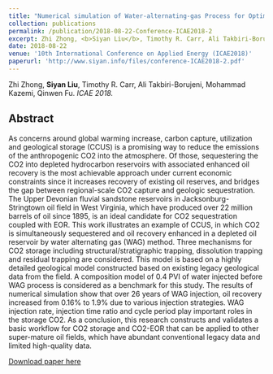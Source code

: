 ```yaml
---
title: "Numerical simulation of Water-alternating-gas Process for Optimizing EOR and Carbon Storage"
collection: publications
permalink: /publication/2018-08-22-Conference-ICAE2018-2
excerpt: Zhi Zhong, <b>Siyan Liu</b>, Timothy R. Carr, Ali Takbiri-Borujeni, Mohammad Kazemi, Qinwen Fu. <i>ICAE 2018.</i>
date: 2018-08-22
venue: '10th International Conference on Applied Energy (ICAE2018)'
paperurl: 'http://www.siyan.info/files/conference-ICAE2018-2.pdf'
---
```

Zhi Zhong, <b>Siyan Liu</b>, Timothy R. Carr, Ali Takbiri-Borujeni, Mohammad Kazemi, Qinwen Fu. <i>ICAE 2018.</i>

## Abstract
As concerns around global warming increase, carbon capture, utilization and geological storage (CCUS) is a promising way to reduce the emissions of the anthropogenic CO2 into the atmosphere. Of those, sequestering the CO2 into depleted hydrocarbon reservoirs with associated enhanced oil recovery is the most achievable approach under current economic constraints since it increases recovery of existing oil reserves, and bridges the gap between regional-scale CO2 capture and geologic sequestration. The Upper Devonian fluvial sandstone reservoirs in Jacksonburg-Stringtown oil field in West Virginia, which have produced over 22 million barrels of oil since 1895, is an ideal candidate for CO2 sequestration coupled with EOR. This work illustrates an example of CCUS, in which CO2 is simultaneously sequestered and oil recovery enhanced in a depleted oil reservoir by water alternating gas (WAG) method. Three mechanisms for CO2 storage including structural/stratigraphic trapping, dissolution trapping and residual trapping are considered. This model is based on a highly detailed geological model constructed based on existing legacy geological data from the field. A composition model of 0.4 PVI of water injected before WAG process is considered as a benchmark for this study.  The results of numerical simulation show that over 26 years of WAG injection, oil recovery increased from 0.16% to 1.9% due to various injection strategies. WAG injection rate, injection time ratio and cycle period play important roles in the storage CO2. As a conclusion, this research constructs and validates a basic workflow for CO2 storage and CO2-EOR that can be applied to other super-mature oil fields, which have abundant conventional legacy data and limited high-quality data.


[Download paper here](http://www.siyan.info/files/conference-ICAE2018-2.pdf)
